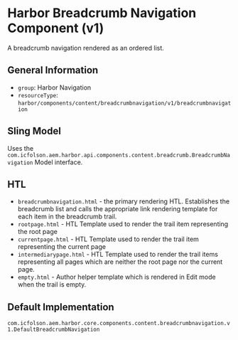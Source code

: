 # Harbor Breadcrumb Navigation Component (v1)

A breadcrumb navigation rendered as an ordered list.  

## General Information

* `group`: Harbor Navigation
* `resourceType`: `harbor/components/content/breadcrumbnavigation/v1/breadcrumbnavigation`

## Sling Model

Uses the `com.icfolson.aem.harbor.api.components.content.breadcrumb.BreadcrumbNavigation` 
Model interface.

## HTL

* `breadcrumbnavigation.html` - the primary rendering HTL.  Establishes the breadcrumb list and calls the appropriate 
  link rendering template for each item in the breadcrumb trail.
* `rootpage.html` - HTL Template used to render the trail item representing the root page
* `currentpage.html` - HTL Template used to render the trail item representing the current page
* `intermediarypage.html` - HTL Template used to render the trail items representing all pages 
  which are neither the root page nor the current page.
* `empty.html` - Author helper template which is rendered in Edit mode when the trail is empty. 

## Default Implementation

`com.icfolson.aem.harbor.core.components.content.breadcrumbnavigation.v1.DefaultBreadcrumbNavigation`
